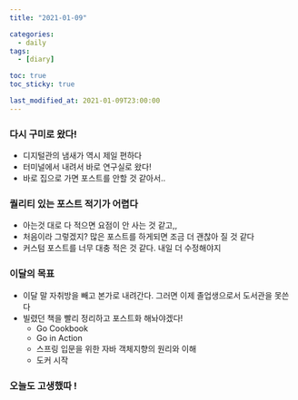 ```yaml
---
title: "2021-01-09"

categories:
  - daily
tags:
  - [diary]

toc: true
toc_sticky: true

last_modified_at: 2021-01-09T23:00:00
---
```


### 다시 구미로 왔다!

- 디지털관의 냄새가 역시 제일 편하다
- 터미널에서 내려서 바로 연구실로 왔다!
- 바로 집으로 가면 포스트를 안할 것 같아서..

### 퀄리티 있는 포스트 적기가 어렵다

- 아는것 대로 다 적으면 요점이 안 사는 것 같고,,
- 처음이라 그렇겠지? 많은 포스트를 하게되면 조금 더 괜찮아 질 것 같다
- 커스텀 포스트를 너무 대충 적은 것 같다. 내일 더 수정해야지

### 이달의 목표

- 이달 말 자취방을 빼고 본가로 내려간다. 그러면 이제 졸업생으로서 도서관을 못쓴다
- 빌렸던 책을 빨리 정리하고 포스트화 해놔야겠다!
  - Go Cookbook
  - Go in Action
  - 스프링 입문을 위한 자바 객체지향의 원리와 이해
  - 도커 시작

### 오늘도 고생했따 !
